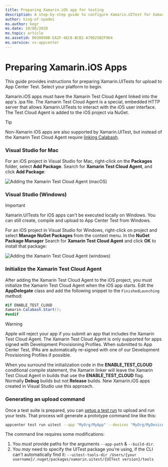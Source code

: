 ```yaml
---
title: Preparing Xamarin.iOS app for testing
description: A step-by-step guide to configure Xamarin.UITest for Xamarin.iOS apps
author: king-of-spades
ms.author: kegr
ms.date: 10/08/2020
ms.topic: article
ms.assetid: D938098B-EA2F-4EC8-BCB2-A79D25B2F964
ms.service: vs-appcenter 
---
```


# Preparing Xamarin.iOS Apps
This guide provides instructions for preparing Xamarin.UITests for upload to App Center Test. Select your platform to begin.

Xamarin.iOS apps must have the Xamarin Test Cloud Agent linked into the app's .ipa file. The Xamarin Test Cloud Agent is a special, embedded HTTP server that allows Xamarin.UITests to interact with the iOS user interface. The Test Cloud Agent is added to the iOS project via NuGet.

> [!TIP]
> Non-Xamarin iOS apps are also supported by Xamarin.UITest, but instead of the Xamarin Test Cloud Agent require [linking Calabash](https://github.com/calabash/calabash-ios/wiki/Tutorial%3A-How-to-add-Calabash-to-Xcode).

### Visual Studio for Mac
For an iOS project in Visual Studio for Mac, right-click on the **Packages** folder, select **Add Package**. Search for **Xamarin Test Cloud Agent**, and click **Add Package**:

![Adding the Xamarin Test Cloud Agent (macOS)](~/test-cloud/frameworks/uitest/images/05-addpackage-xs.png)

### Visual Studio (Windows)
> [!IMPORTANT]
> Xamarin.UITests for iOS apps can't be executed locally on Windows. You can still create, compile and upload to App Center Test from Windows.

For an iOS project in Visual Studio for Windows, right-click on project and select **Manage NuGet Packages** from the context menu. In the **NuGet Package Manager** Search for **Xamarin Test Cloud Agent** and click **OK** to install that package:

![Adding the Xamarin Test Cloud Agent (windows)](~/test-cloud/frameworks/uitest/images/05-addpackage-vs.png)


### Initialize the Xamarin Test Cloud Agent
After adding the Xamarin Test Cloud Agent to the iOS project, you must initialize the Xamarin Test Cloud Agent when the iOS app starts. Edit the **AppDelegate** class and add the following snippet to the `FinishedLaunching` method:

```csharp
#if ENABLE_TEST_CLOUD
Xamarin.Calabash.Start();
#endif
```

> [!WARNING]
> Apple will reject your app if you submit an app that includes the Xamarin Test Cloud Agent. The Xamarin Test Cloud Agent is only supported for apps signed with Development Provisioning Profiles. When submitted to App Center Test, IPAs are automatically re-signed with one of our Development Provisioning Profiles if possible.

When you surround the initialization code in the **ENABLE_TEST_CLOUD** conditional compile statement, the Xamarin linker will leave the Xamarin Test Cloud Agent in builds that use the **ENABLE_TEST_CLOUD** flag. Normally **Debug** builds but not **Release** builds. New Xamarin.iOS apps created in Visual Studio use this approach.

### Generating an upload command
Once a test suite is prepared, you can [setup a test run](~/test-cloud/starting-a-test-run.md) to upload and run your tests. That process will generate a prototype command line like this:

```bash
appcenter test run uitest --app "MyOrg/MyApp" --devices "MyOrg/MyDeviceSet" --app-path pathToFile.ipa --test-series "main" --locale "en_US" --build-dir pathToUITestBuildDir
```

The command line requires some modifications:
1. You _must_ provide paths for the arguments `--app-path` & `--build-dir`.
2. You _may_ need to specify the UITest package you're using, if the CLI can't automatically find it: `--uitest-tools-dir /Users/{your username}/.nuget/packages/xamarin.uitest/{UITest version}/tools`
